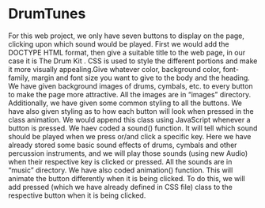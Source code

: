 # DrumTunes
 For this web project, we only have seven buttons to display on the page, clicking upon which sound would be played. First we would add the DOCTYPE HTML format, then give a suitable title to the web page, in our case it is The Drum Kit .
 CSS is used to style the different portions and make it more visually appealing.Give whatever color, background color, font-family, margin and font size you want to give to the body and the heading.
We have given background images of drums, cymbals, etc. to every button to make the page more attractive. All the images are in “images” directory. Additionally, we have given some common styling to all the buttons.
We have also given styling as to how each button will look when pressed in the class animation. We would append this class using JavaScript whenever a button is pressed.
We haev coded a sound() function. It will tell which sound should be played when we press or/and click a specific key. Here we have already stored some basic sound effects of drums, cymbals and other percussion instruments, and we will play those sounds (using new Audio) when their respective key is clicked or pressed.  All the sounds are in “music” directory.
We have also coded animation() function. This will animate the button differently when it is being clicked. To do this, we will add pressed (which we have already defined in CSS file) class to the respective button when it is being clicked.

